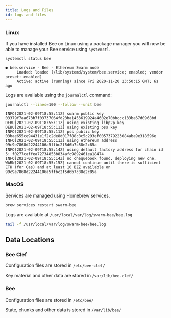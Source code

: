 ```yaml
---
title: Logs and Files
id: logs-and-files
---
```


### Linux

If you have installed Bee on Linux using a package manager you will now be able to manage your Bee service using `systemctl`.

```bash
systemctl status bee
```

```
● bee.service - Bee - Ethereum Swarm node
     Loaded: loaded (/lib/systemd/system/bee.service; enabled; vendor preset: enabled)
     Active: active (running) since Fri 2020-11-20 23:50:15 GMT; 6s ago
```

Logs are available using the `journalctl` command:

```bash
journalctl --lines=100 --follow --unit bee
```

```text
INFO[2021-02-09T18:55:11Z] swarm public key 03379f7aa673b7f03737064fd23ba1453619924a4602e70bbccc133ba67d0968bd
DEBU[2021-02-09T18:55:11Z] using existing libp2p key
DEBU[2021-02-09T18:55:11Z] using existing pss key
INFO[2021-02-09T18:55:11Z] pss public key 03bae655ce94431e1f2c2de8d017f88c8c5c293ef0057379223084aba9e318596e
INFO[2021-02-09T18:55:11Z] using ethereum address 99c9e7868d22244106a5ffbc2f5d6b7c88e2c85a
INFO[2021-02-09T18:55:14Z] using default factory address for chain id 5: f0277caffea72734853b834afc9892461ea18474
INFO[2021-02-09T18:55:14Z] no chequebook found, deploying new one.
WARN[2021-02-09T18:55:15Z] cannot continue until there is sufficient ETH (for Gas) and at least 10 BZZ available on 99c9e7868d22244106a5ffbc2f5d6b7c88e2c85a
```

### MacOS

Services are managed using Homebrew services.

```bash
brew services restart swarm-bee
```

Logs are available at `/usr/local/var/log/swarm-bee/bee.log`

```bash
tail -f /usr/local/var/log/swarm-bee/bee.log
```

## Data Locations

### Bee Clef

Configuration files are stored in `/etc/bee-clef/`

Key material and other data are stored in `/var/lib/bee-clef/`

### Bee

Configuration files are stored in `/etc/bee/`

State, chunks and other data is stored in `/var/lib/bee/`
